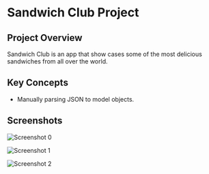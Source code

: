 # Sandwich Club Project

## Project Overview
Sandwich Club is an app that show cases some of the most delicious sandwiches from all over the world.

## Key Concepts
- Manually parsing JSON to model objects.

## Screenshots

![Screenshot 0](https://drive.google.com/open?id=1sYcWOnZMzZCZybvPDiwyP7RHTD2d5DjM)

![Screenshot 1](https://drive.google.com/open?id=115Uj2cL415AlkOAlLqw4oOrX5HfcgKYA)

![Screenshot 2](https://drive.google.com/open?id=1rcY1qKI01N9Dw1mpyCBjnqh3sVlwng7o)

